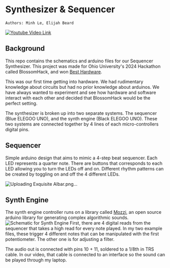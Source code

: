 # Synthesizer & Sequencer
    Authors: Minh Le, Elijah Beard
[![Youtube Video Link](https://img.youtube.com/vi/4g0i1PBkdRs/0.jpg)](https://www.youtube.com/watch?v=4g0i1PBkdRs)
## Background

This repo contains the schematics and arduino files for our Sequencer Synthesizer. This project was made for Ohio University's 2024 Hackathon called BlossomHack, and won [Best Hardware](https://devpost.com/software/step-sequencer-synthesizer).

This was our first time getting into hardware. We had rudimentary knowledge about circuits but had no prior knowledge about arduinos. We have always wanted to experiment and see how hardware and software interact with each other and decided that BlossomHack would be the perfect setting.

The synthesizer is broken up into two separate systems. The sequencer (Blue ELEGOO UNO), and the synth engine (Black ELEGOO UNO). These two systems are connected together by 4 lines of each micro-controllers digital pins. 

## Sequencer

Simple arduino design that aims to mimic a 4-step beat sequencer. Each LED represents a quarter note. There are buttons that corresponds to each LED allowing you to turn the LEDs off and on. Different rhythm patterns can be created by toggling on and off the 4 different LEDs.

![Uploading Exquisite Albar.png…]()

## Synth Engine

The synth engine controller runs on a library called [Mozzi](https://sensorium.github.io/Mozzi/), an open source arduino library for generating complex algorithmic sounds.
![Schematic for Synth Engine](https://elidigitalworld.xyz/files/s2.png)
First, there are 4 digital reads from the sequencer that takes a high read for every note played. In my two example files, these trigger 4 different notes that can be manipulated with the first potentiometer. The other one is for adjusting a filter.

The audio out is connected with pins 10 + 11, soldered to a 1/8th in TRS cable. In our video, that cable is connected to an interface so the sound can be played through my laptop.
